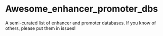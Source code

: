 # Awesome_enhancer_promoter_dbs
A semi-curated list of enhancer and promoter databases.  If you know of others, please put them in issues!
